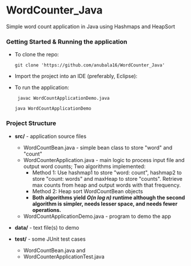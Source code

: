 # WordCounter_Java
Simple word count application in Java using Hashmaps and HeapSort

### Getting Started & Running the application 

* To clone the repo: 

  `git clone 'https://github.com/anubala16/WordCounter_Java'
`
* Import the project into an IDE (preferably, Eclipse): 

* To run the application: 

  ` javac WordCountApplicationDemo.java`

  `java WordCountApplicationDemo `

### Project Structure 

* **src/** - application source files

   *  WordCountBean.java - simple bean class to store "word" and "count"
   *  WordCounterApplication.java - main logic to process input file and output word counts; Two algorithms implemented:
       * Method 1: Use hashmap1 to store "word: count", hashmap2 to store "count: words" and maxHeap to store "counts". Retrieve max counts from heap and output words with that frequency.
       *  Method 2: Heap sort WordCountBean objects
      *  **Both algorithms yield ***O(n log n)*** runtime although the second algorithm is simpler, needs lesser space, and needs fewer operations.**
   * WordCountApplicationDemo.java - program to demo the app

* **data/** - text file(s) to demo
* **test/** - some JUnit test cases

    * WordCountBean.java and
    * WordCounterApplicationTest.java 
